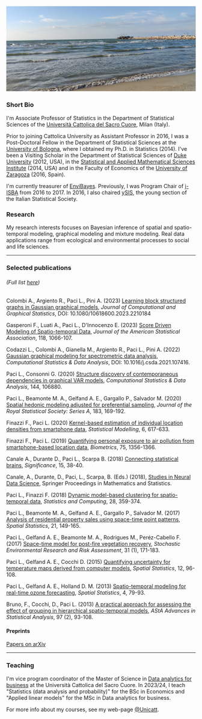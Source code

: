 &nbsp;

![mare](./MARE.jpg)

### Short Bio
I'm Associate Professor of Statistics in the Department of Statistical Sciences of the [Università Cattolica del Sacro Cuore](https://www.unicatt.it/), Milan (Italy).

Prior to joining Cattolica University as Assistant Professor in 2016, I was a Post–Doctoral Fellow in the Department of Statistical Sciences at the [University of Bologna](https://www.unibo.it/it), where I obtained my Ph.D.  in Statistics (2014). I've been a Visiting Scholar in the Department of Statistical Sciences of [Duke University](https://duke.edu) (2012, USA), in the [Statistical and Applied Mathematical Sciences Institute](https://www.samsi.info) (2014, USA) and in the Faculty of Economics of the [University of Zaragoza](www.unizar.es) (2016, Spain). 

I'm currently treasurer of [EnviBayes](https://bayesian.org/sectionschapters/environmental-sciences/). Previously, I was Program Chair of [j-ISBA](https://j-isba.github.io/) from 2016 to 2017. In 2016, I also chaired [ySIS](https://youngsis.github.io/), the young section of the Italian Statistical Society.

### Research
My research interests focuses on Bayesian inference of spatial and spatio-temporal modeling, graphical modeling and mixture modeling. Real data applications range from ecological and environmental processes to social and life sciences.

* * *

### Selected publications 
###### (Full list [here](https://scholar.google.it/citations?user=2KAhjjUAAAAJ&hl=en))

Colombi A., Argiento R., Paci L., Pini A. (2023) [Learning block structured graphs in Gaussian graphical models](https://www.tandfonline.com/doi/full/10.1080/10618600.2023.2210184), _Journal of Computational and Graphical Statistics_, DOI: 10.1080/10618600.2023.2210184

Gasperoni F., Luati A., Paci L., D'Innocenzo E. (2023) [Score Driven Modeling of Spatio-temporal Data](https://amstat.tandfonline.com/doi/full/10.1080/01621459.2021.1970571#.YS0d2o4zY2w), _Journal of the American Statistical Association_, 118, 1066-107.

Codazzi L., Colombi A., Gianella M., Argiento R., Paci L., Pini A. (2022) [Gaussian graphical modeling for spectrometric data analysis](https://www.sciencedirect.com/science/article/abs/pii/S0167947321002504), _Computational Statistics & Data Analysis_, DOI: 10.1016/j.csda.2021.107416.

Paci L., Consonni G. (2020) [Structure discovery of contemporaneous dependencies in graphical VAR models](https://www.sciencedirect.com/science/article/pii/S016794731930235X), _Computational Statistics & Data Analysis_, 144, 106880. 

Paci L.,  Beamonte M. A., Gelfand A. E., Gargallo P., Salvador M. (2020) [Spatial hedonic modeling adjusted for preferential sampling](https://rss.onlinelibrary.wiley.com/doi/epdf/10.1111/rssa.12489), _Journal of the Royal Statistical Society: Series A_, 183, 169-192.

Finazzi F., Paci L. (2020) [Kernel-based estimation of individual location densities from smartphone data](https://journals.sagepub.com/doi/abs/10.1177/1471082X17870331?journalCode=smja), _Statistical Modelling_, 6, 617-633.

Finazzi F., Paci L. (2019)  [Quantifying personal exposure to air pollution from smartphone-based location data](https://onlinelibrary.wiley.com/doi/epdf/10.1111/biom.13100), _Biometrics_, 75, 1356-1366.

Canale A., Durante D., Paci L., Scarpa B. (2018) [Connecting statistical brains](http://onlinelibrary.wiley.com/doi/10.1111/j.1740-9713.2018.01110.x/full}), _Significance_, 15, 38-40.

Canale, A., Durante, D., Paci, L., Scarpa, B. (Eds.) (2018), [Studies in Neural Data Science](https://www.springer.com/gp/book/9783030000387), Springer Proceedings in Mathematics and Statistics.

Paci L., Finazzi F. (2018) [Dynamic model-based clustering for spatio-temporal data](https://link.springer.com/article/10.1007/s11222-017-9735-9), _Statistics and Computing_, 28, 359-374.

Paci L.,  Beamonte M. A., Gelfand A. E., Gargallo P., Salvador M. (2017) [Analysis of residential property sales using space-time point patterns](http://www.sciencedirect.com/science/article/pii/S2211675317300143), _Spatial Statistics_, 21, 149-165. 

Paci L., Gelfand A. E., Beamonte M. A., Rodrigues M., Peréz-Cabello F. (2017) [Space-time model for post-fire vegetation recovery](https://link.springer.com/article/10.1007/s00477-015-1182-6), _Stochastic Environmental Research and Risk Assessment_, 31 (1), 171-183.

Paci L., Gelfand A. E., Cocchi D. (2015) [Quantifying uncertainty for temperature maps derived from computer models](http://www.sciencedirect.com/science/article/pii/S221167531500024X), _Spatial Statistics_, 12, 96-108.

Paci L., Gelfand A. E., Holland D. M. (2013) [Spatio-temporal modeling for real-time ozone forecasting](http://www.sciencedirect.com/science/article/pii/S2211675313000195), _Spatial Statistics_, 4, 79-93.

Bruno, F., Cocchi, D., Paci L. (2013) [A practical approach for assessing the effect of grouping in hierarchical spatio-temporal models](https://link.springer.com/article/10.1007/s10182-012-0193-6), _AStA Advances in Statistical Analysis_, 97 (2), 93-108.

#### Preprints 
[Papers on arXiv](https://arxiv.org/search/?searchtype=author&query=Paci%2C+L)

* * *

### Teaching
I'm vice program coordinator of the Master of Science in [Data analytics for business](https://offertaformativa.unicatt.it/cdl-data-analytics-for-business-2021) at the Università Cattolica del Sacro Cuore.
In 2023/24, I teach "Statistics (data analysis and probability)" for the BSc in Economics and "Applied linear models" for the MSc in Data analytics for business.

For more info about my courses, see my web-page [@Unicatt](https://docenti.unicatt.it/ppd2/en/docenti/57952/lucia-paci/didattica).


